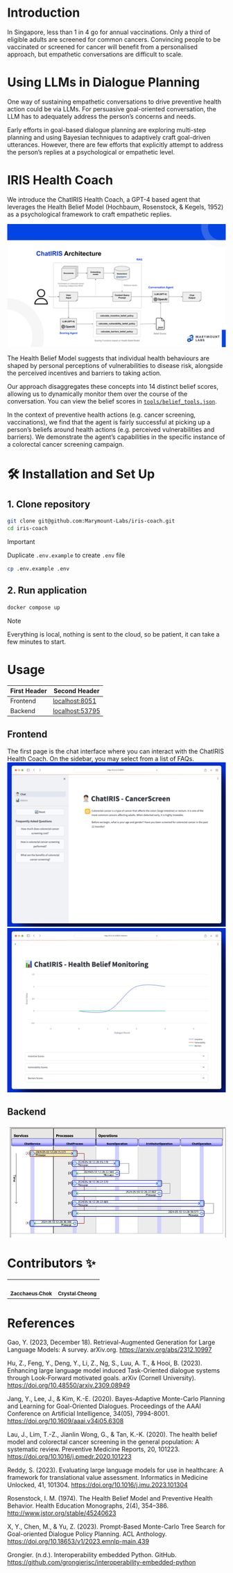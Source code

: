 # Introduction
In Singapore, less than 1 in 4 go for annual vaccinations. Only a third of eligible adults are screened for common cancers. Convincing people to be vaccinated or screened for cancer will benefit from a personalised approach, but empathetic conversations are difficult to scale.

# Using LLMs in Dialogue Planning
One way of sustaining empathetic conversations to drive preventive health action could be via LLMs. For persuasive goal-oriented conversation, the LLM has to adequately address the person’s concerns and needs.

Early efforts in goal-based dialogue planning are exploring multi-step planning and using Bayesian techniques to adaptively craft goal-driven utterances. However, there are few efforts that explicitly attempt to address the person’s replies at a psychological or empathetic level.

# IRIS Health Coach
We introduce the ChatIRIS Health Coach, a GPT-4 based agent that leverages the Health Belief Model (Hochbaum, Rosenstock, & Kegels, 1952) as a psychological framework to craft empathetic replies.

<p align="center">
  <img src="./misc/architecture.png" />
</p>

The Health Belief Model suggests that individual health behaviours are shaped by personal perceptions of vulnerabilities to disease risk, alongside the perceived incentives and barriers to taking action.

Our approach disaggregates these concepts into 14 distinct belief scores, allowing us to dynamically monitor them over the course of the conversation. You can view the belief scores in [`tools/belief_tools.json`](src/python/rag/tools/belief_tools.json).

In the context of preventive health actions (e.g. cancer screening, vaccinations), we find that the agent is fairly successful at picking up a person’s beliefs around health actions (e.g. perceived vulnerabilities and barriers). We demonstrate the agent’s capabilities in the specific instance of a colorectal cancer screening campaign.

# 🛠️ Installation and Set Up
## 1. Clone repository
  ```bash
  git clone git@github.com:Marymount-Labs/iris-coach.git
  cd iris-coach
  ```
> [!IMPORTANT]
> Duplicate `.env.example` to create `.env` file
> ```bash
> cp .env.example .env
> ```

## 2. Run application
  ```bash
  docker compose up
  ```
> [!NOTE]
> Everything is local, nothing is sent to the cloud, so be patient, it can take a few minutes to start.

# Usage

| First Header  | Second Header |
| ------------- | ------------- |
| Frontend  | [localhost:8051](http://localhost:8051)  |
| Backend  | [localhost:53795](http://localhost:53795/csp/irisapp/EnsPortal.ProductionConfig.zen?$NAMESPACE=IRISAPP&$NAMESPACE=IRISAPP)  |


## Frontend
The first page is the chat interface where you can interact with the ChatIRIS Health Coach. On the sidebar, you may select from a list of FAQs.
![frontend-chat](misc/frontend-chat.png)
![frontend-admin](misc/frontend-admin.png)

## Backend
![alt text](./misc/trace_query_flow.png)


# Contributors ✨
<table>
  <tr>
    <td align="center"><a href="https://github.com/zacchaeuschok" target="_blank"><img src="https://avatars.githubusercontent.com/u/55981443?v=4?s=100" width="100px;" alt=""/><br /><sub><b>Zacchaeus Chok</b></sub></a><br />
    <td align="center"><a href="https://github.com/crystalcheong"  target="_blank"><img src="https://avatars.githubusercontent.com/u/65748007?v=4?s=100" width="100px;" alt=""/><br /><sub><b>Crystal Cheong</b></sub></a><br /></td>
  </tr>
</table>

# References
Gao, Y. (2023, December 18). Retrieval-Augmented Generation for Large Language Models: A survey. arXiv.org. https://arxiv.org/abs/2312.10997

Hu, Z., Feng, Y., Deng, Y., Li, Z., Ng, S., Luu, A. T., & Hooi, B. (2023). Enhancing large language model induced Task-Oriented dialogue systems through Look-Forward motivated goals. arXiv (Cornell University). https://doi.org/10.48550/arxiv.2309.08949

Jang, Y., Lee, J., & Kim, K.-E. (2020). Bayes-Adaptive Monte-Carlo Planning and Learning for Goal-Oriented Dialogues. Proceedings of the AAAI Conference on Artificial Intelligence, 34(05), 7994-8001. https://doi.org/10.1609/aaai.v34i05.6308

Lau, J., Lim, T.-Z., Jianlin Wong, G., & Tan, K.-K. (2020). The health belief model and colorectal cancer screening in the general population: A systematic review. Preventive Medicine Reports, 20, 101223. https://doi.org/10.1016/j.pmedr.2020.101223

Reddy, S. (2023). Evaluating large language models for use in healthcare: A framework for translational value assessment. Informatics in Medicine Unlocked, 41, 101304. https://doi.org/10.1016/j.imu.2023.101304

Rosenstock, I. M. (1974). The Health Belief Model and Preventive Health Behavior. Health Education Monographs, 2(4), 354–386. http://www.jstor.org/stable/45240623

X, Y., Chen, M., & Yu, Z. (2023). Prompt-Based Monte-Carlo Tree Search for Goal-oriented Dialogue Policy Planning. ACL Anthology. https://doi.org/10.18653/v1/2023.emnlp-main.439

Grongier. (n.d.). Interoperability embedded Python. GitHub. https://github.com/grongierisc/interoperability-embedded-python
